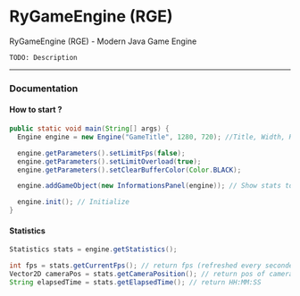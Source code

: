 # RyGameEngine (RGE)
RyGameEngine (RGE) - Modern Java Game Engine


`TODO: Description`

-----------

### Documentation

#### How to start ?
```Java
public static void main(String[] args) {
  Engine engine = new Engine("GameTitle", 1280, 720); //Title, Width, Height

  engine.getParameters().setLimitFps(false);
  engine.getParameters().setLimitOverload(true);
  engine.getParameters().setClearBufferColor(Color.BLACK);

  engine.addGameObject(new InformationsPanel(engine)); // Show stats to the screen

  engine.init(); // Initialize
}
```


#### Statistics
```Java
Statistics stats = engine.getStatistics();

int fps = stats.getCurrentFps(); // return fps (refreshed every secondes)
Vector2D cameraPos = stats.getCameraPosition(); // return pos of camera with Vector2D
String elapsedTime = stats.getElapsedTime(); // return HH:MM:SS
```
